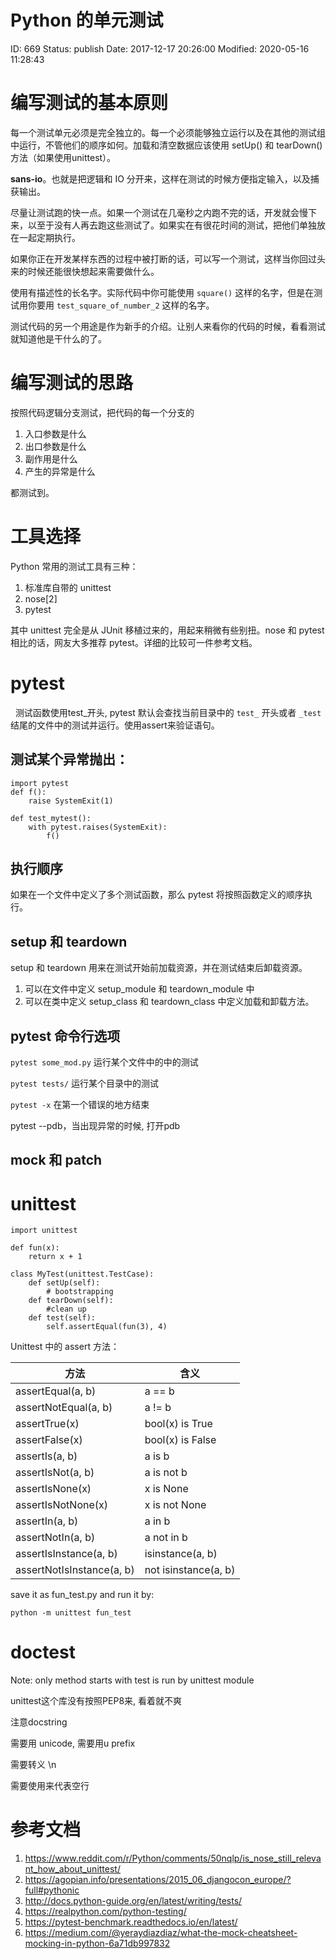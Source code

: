 # Python 的单元测试


ID: 669
Status: publish
Date: 2017-12-17 20:26:00
Modified: 2020-05-16 11:28:43


# 编写测试的基本原则

每一个测试单元必须是完全独立的。每一个必须能够独立运行以及在其他的测试组中运行，不管他们的顺序如何。加载和清空数据应该使用 setUp() 和 tearDown() 方法（如果使用unittest）。

**sans-io**。也就是把逻辑和 IO 分开来，这样在测试的时候方便指定输入，以及捕获输出。

尽量让测试跑的快一点。如果一个测试在几毫秒之内跑不完的话，开发就会慢下来，以至于没有人再去跑这些测试了。如果实在有很花时间的测试，把他们单独放在一起定期执行。

如果你正在开发某样东西的过程中被打断的话，可以写一个测试，这样当你回过头来的时候还能很快想起来需要做什么。

使用有描述性的长名字。实际代码中你可能使用 `square()` 这样的名字，但是在测试用你要用 `test_square_of_number_2` 这样的名字。

测试代码的另一个用途是作为新手的介绍。让别人来看你的代码的时候，看看测试就知道他是干什么的了。

# 编写测试的思路

按照代码逻辑分支测试，把代码的每一个分支的

1. 入口参数是什么
2. 出口参数是什么
3. 副作用是什么
4. 产生的异常是什么

都测试到。


# 工具选择

Python 常用的测试工具有三种：

1. 标准库自带的 unittest
2. nose[2]
3. pytest

其中 unittest 完全是从 JUnit 移植过来的，用起来稍微有些别扭。nose 和 pytest 相比的话，网友大多推荐 pytest。详细的比较可一件参考文档。

# pytest
 
测试函数使用test_开头, pytest 默认会查找当前目录中的 `test_` 开头或者 `_test` 结尾的文件中的测试并运行。使用assert来验证语句。

## 测试某个异常抛出：

```
import pytest
def f():
    raise SystemExit(1)
 
def test_mytest():
    with pytest.raises(SystemExit):
        f()
```

## 执行顺序

如果在一个文件中定义了多个测试函数，那么 pytest 将按照函数定义的顺序执行。

## setup 和 teardown

setup 和 teardown 用来在测试开始前加载资源，并在测试结束后卸载资源。

1. 可以在文件中定义 setup_module 和 teardown_module 中
2. 可以在类中定义 setup_class 和 teardown_class 中定义加载和卸载方法。

## pytest 命令行选项

`pytest some_mod.py` 运行某个文件中的中的测试

`pytest tests/` 运行某个目录中的测试

`pytest -x` 在第一个错误的地方结束

pytest --pdb，当出现异常的时候, 打开pdb

## mock 和 patch


# unittest

```
import unittest

def fun(x):
    return x + 1

class MyTest(unittest.TestCase):
    def setUp(self):
        # bootstrapping
    def tearDown(self):
        #clean up
    def test(self):
        self.assertEqual(fun(3), 4)
```

Unittest 中的 assert 方法：

方法 | 含义
----|----
assertEqual(a, b)|a == b	 
assertNotEqual(a, b)|a != b	 
assertTrue(x)|bool(x) is True	 
assertFalse(x)|bool(x) is False	 
assertIs(a, b)|a is b
assertIsNot(a, b)|a is not b
assertIsNone(x)|x is None
assertIsNotNone(x)|x is not None
assertIn(a, b)|a in b
assertNotIn(a, b)|a not in b
assertIsInstance(a, b)|isinstance(a, b)
assertNotIsInstance(a, b)|not isinstance(a, b)


save it as fun_test.py and run it by:

```
python -m unittest fun_test
```

# doctest


Note: only method starts with test is run by unittest module

unittest这个库没有按照PEP8来, 看着就不爽

注意docstring

需要用 unicode, 需要用u prefix

需要转义 \n

需要使用<BLANKLINE>来代表空行

# 参考文档

1. https://www.reddit.com/r/Python/comments/50nqlp/is_nose_still_relevant_how_about_unittest/
2. https://agopian.info/presentations/2015_06_djangocon_europe/?full#pythonic
3. http://docs.python-guide.org/en/latest/writing/tests/
4. https://realpython.com/python-testing/
5. https://pytest-benchmark.readthedocs.io/en/latest/
6. https://medium.com/@yeraydiazdiaz/what-the-mock-cheatsheet-mocking-in-python-6a71db997832